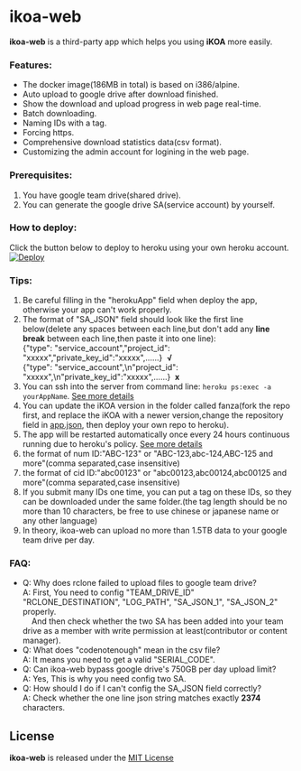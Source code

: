 # ikoa-web
**ikoa-web** is a third-party app which helps you using **iKOA** more easily.

### Features:
* The docker image(186MB in total) is based on i386/alpine.
* Auto upload to google drive after download finished.
* Show the download and upload progress in web page real-time.
* Batch downloading.
* Naming IDs with a tag.
* Forcing https.
* Comprehensive download statistics data(csv format).
* Customizing the admin account for logining in the web page.

### Prerequisites:
1. You have google team drive(shared drive).
2. You can generate the google drive SA(service account) by yourself.


### How to deploy:
Click the button below to deploy to heroku using your own heroku account.  
[![Deploy](https://www.herokucdn.com/deploy/button.svg)](https://heroku.com/deploy)



### Tips:
1. Be careful filling in the "herokuApp" field when deploy the app, otherwise your app can't work properly.
2. The format of "SA_JSON" field should look like the first line below(delete any spaces between each line,but don't add any **line break** between each line,then paste it into one line):  
  {"type": "service_account","project_id": "xxxxx","private_key_id":"xxxxx",......}&nbsp;&nbsp;**√**  
  {"type": "service_account",\n"project_id": "xxxxx",\n"private_key_id":"xxxxx",......}&nbsp;&nbsp;**x**
3. You can ssh into the server from command line:  `heroku ps:exec -a  yourAppName`. [See more details](https://devcenter.heroku.com/articles/heroku-cli)
4. You can update the iKOA version in the folder called fanza(fork the repo first, and replace the iKOA with a newer version,change the repository field in [app.json](app.json), then deploy your own repo to heroku).
5. The app will be restarted automatically once every 24 hours continuous running due to heroku's policy. [See more details](https://devcenter.heroku.com/articles/dynos#restarting)
6. the format of num ID:"ABC-123" or "ABC-123,abc-124,ABC-125 and more"(comma separated,case insensitive)
7. the format of cid ID:"abc00123" or "abc00123,abc00124,abc00125 and more"(comma separated,case insensitive)
8. If you submit many IDs one time, you can put a tag on these IDs, so they can be downloaded under the same folder.(the tag length should be no more than 10 characters, be free to use chinese or japanese name or any other language)
9. In theory, ikoa-web can upload no more than 1.5TB data to your google team drive per day.


### FAQ:
* Q: Why does rclone failed to upload files to google team drive?  
  A: First, You need to config "TEAM_DRIVE_ID" "RCLONE_DESTINATION", "LOG_PATH", "SA_JSON_1", "SA_JSON_2" properly.  
  &nbsp;&nbsp;&nbsp;&nbsp;And then check whether the two SA has been added into your team drive as a member with write permission at least(contributor or content manager).
* Q: What does "codenotenough" mean in the csv file?  
  A: It means you need to get a valid "SERIAL_CODE".
* Q: Can ikoa-web bypass google drive's 750GB per day upload limit?  
  A: Yes, This is why you need config two SA.
* Q: How should I do if I can't config the SA_JSON field correctly?  
  A: Check whether the one line json string matches exactly **2374** characters.

## License
**ikoa-web** is released under the [MIT License](LICENSE)